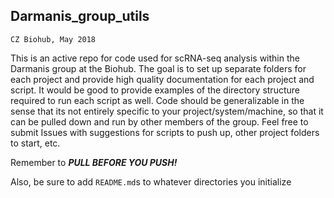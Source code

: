 
## Darmanis_group_utils         

`CZ Biohub, May 2018`

This is an active repo for code used for scRNA-seq analysis within the Darmanis
group at the Biohub. The goal is to set up separate folders for each project and
provide high quality documentation for each project and script. It would be good
to provide examples of the directory structure required to run each script as well.
Code should be generalizable in the sense that its not entirely specific to your 
project/system/machine, so that it can be pulled down and run by other members of 
the group. Feel free to submit Issues with suggestions for scripts to push up, 
other project folders to start, etc. 

Remember to **_PULL BEFORE YOU PUSH!_**     

Also, be sure to add `README.md`s to whatever directories you initialize          
 